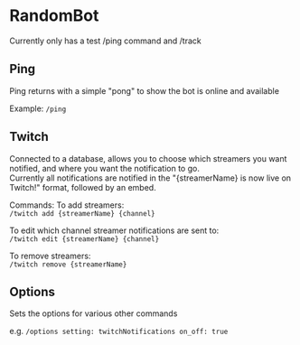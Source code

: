 # RandomBot

Currently only has a test /ping command and /track

## Ping

Ping returns with a simple "pong" to show the bot is online and available

Example: `/ping`

## Twitch

Connected to a database, allows you to choose which streamers you want notified, and where you want the notification to go.<br>
Currently all notifications are notified in the "{streamerName} is now live on Twitch!" format, followed by an embed.

Commands:
To add streamers:<br>
`/twitch add {streamerName} {channel}`

To edit which channel streamer notifications are sent to:<br>
`/twitch edit {streamerName} {channel}`

To remove streamers: <br>
`/twitch remove {streamerName}`

## Options

Sets the options for various other commands

e.g.
`/options setting: twitchNotifications on_off: true`
